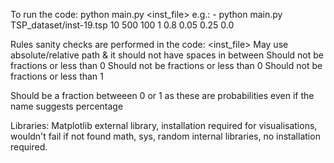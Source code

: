 To run the code:
python main.py <inst_file> <nRuns> <nIterations> <popSize> <initalisation> <Pc> <Pm> <truncationPercentage> <elitismPercentatge>
e.g.: -
python main.py TSP_dataset/inst-19.tsp 10 500 100 1 0.8 0.05 0.25 0.0

Rules sanity checks are performed in the code:
<inst_file>			May use absolute/relative path & it should not have spaces in between
<nRuns>				Should not be fractions or less than 0
<nIterations>			Should not be fractions or less than 0
<popSize>			Should not be fractions or less than 1

<Pc> <Pm>			Should be a fraction betweeen 0 or 1 as these are probabilities
<truncationPercentage>		even if the name suggests percentage
<elitismPercentatge>

Libraries:
Matplotlib			external library, installation required for visualisations,
				wouldn't fail if not found
math, sys, random		internal libraries, no installation required.
